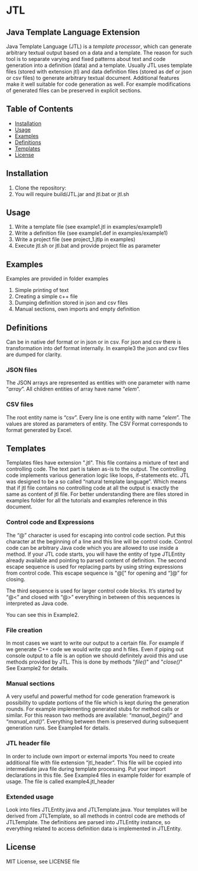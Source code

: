 # JTL
## Java Template Language Extension
Java Template Language (JTL) is a *template processor*, which can generate arbitrary textual output based on a data and a template. The reason for such tool is to separate varying and fixed patterns about text and code generation into a definition (data) and a template. 
Usually JTL uses template files (stored with extension jtl) and data definition files (stored as def or json or csv files) to generate arbitrary textual document. Additional features make it well suitable for code generation as well. For example modifications of generated files can be preserved in explicit sections.

## Table of Contents
- [Installation](#installation)
- [Usage](#usage)
- [Examples](#examples)
- [Definitions](#definitions)
- [Templates](#templates)
- [License](#license)

## Installation
1. Clone the repository:
2. You will require build/JTL.jar and jtl.bat or jtl.sh 

## Usage
1. Write a template file (see example1.jtl in examples/example1)
2. Write a definition file (see example1.def in examples/example1)
3. Write a project file (see project_1.jtlp in examples)
4. Execute jtl.sh or jtl.bat and provide project file as parameter

## Examples
Examples are provided in folder examples
1. Simple printing of text
2. Creating a simple c++ file
3. Dumping definition stored in json and csv files
4. Manual sections, own imports and empty definition

## Definitions
Can be in native def format or in json or in csv. For json and csv there is transformation into def format internally.
In example3 the json and csv files are dumped for clarity.

### JSON files 
The JSON arrays are represented as entities with one parameter with name “_array_”. All children entities of array have name “_elem_”.

### CSV files
The root entity name is “csv”.
Every line is one entity with name “_elem_”. The values are stored as parameters of entity.
The CSV Format corresponds to format generated by Excel.

## Templates
Templates files have extension ".jtl". This file contains a mixture of text and controlling code. The text part is taken as-is to the output. The controlling code implements various generation logic like loops, if-statements etc.
JTL was designed to be a so called “natural template language”. Which means that if jtl file contains no controlling code at all the output is exactly the same as content of jtl file.
For better understanding there are files stored in examples folder for all the tutorials and examples reference in this document. 

### Control code and Expressions
The “@” character is used for escaping into control code section. 
Put this character at the beginning of a line and this line will be control code. 
Control code can be arbitrary Java code which you are allowed to use inside a method.
If your JTL code starts, you will have the entity of type JTLEntity already available and pointing to parsed content of definition.
The second escape sequence is used for replacing parts by using string expressions from control code. 
This escape sequence is "@\[" for opening and “]@” for closing.

The third sequence is used for larger control code blocks. It’s started by “@<” and closed with “@>” everything in between of this sequences is interpreted as Java code. 

You can see this in Example2.

### File creation
In most cases we want to write our output to a certain file. For example if we generate C++ code we would write cpp and h files.  Even if piping out console output to a file is an option we should definitely avoid this and use methods provided by JTL.
This is done by methods "*file()*" and "*close()*"
See Example2 for details.

### Manual sections
A very useful and powerful method for code generation framework is possibility to update portions of the file which is kept during the generation rounds. 
For example implementing generated stubs for method calls or similar. For this reason two methods are available: “*manual_begin()*” and “*manual_end()*”. 
Everything between them is preserved during subsequent generation runs.
See Example4 for details.

### JTL header file
In order to include own import or external imports You need to create additional file with file extension “jtl_header”.
This file will be copied into intermediate java file during template processing. Put your import declarations in this file.
See Example4 files in example folder for example of usage. The file is called example4.jtl_header

### Extended usage
Look into files JTLEntity.java and JTLTemplate.java.
Your templates will be derived from JTLTemplate, so all methods in control code are methods of JTLTemplate.
The definitions are parsed into JTLEntity instance, so everything related to access definition data is implemented in JTLEntity. 

## License
MIT License, see LICENSE file 
